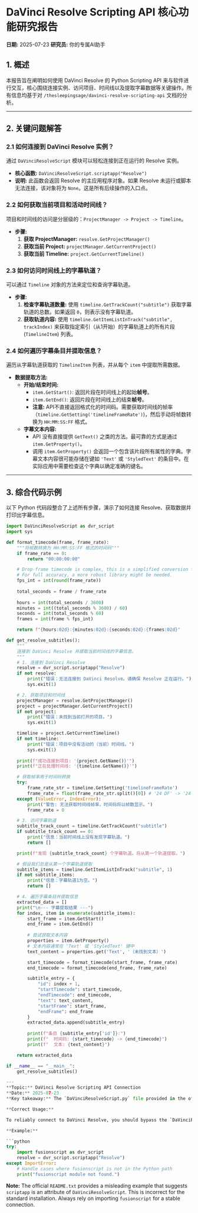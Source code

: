 # DaVinci Resolve Scripting API 核心功能研究报告

**日期:** 2025-07-23
**研究员:** 你的专属AI助手

## 1. 概述
本报告旨在阐明如何使用 DaVinci Resolve 的 Python Scripting API 来与软件进行交互，核心围绕连接实例、访问项目、时间线以及提取字幕数据等关键操作。所有信息均基于对 `/thesleepingsage/davinci-resolve-scripting-api` 文档的分析。

---

## 2. 关键问题解答

### 2.1 如何连接到 DaVinci Resolve 实例？
通过 `DaVinciResolveScript` 模块可以轻松连接到正在运行的 Resolve 实例。

- **核心函数:** `DaVinciResolveScript.scriptapp("Resolve")`
- **说明:** 此函数会返回 Resolve 的主应用程序对象。如果 Resolve 未运行或脚本无法连接，该对象将为 `None`。这是所有后续操作的入口点。

### 2.2 如何获取当前项目和活动时间线？
项目和时间线的访问是分层级的：`ProjectManager -> Project -> Timeline`。

- **步骤:**
    1.  **获取 ProjectManager:** `resolve.GetProjectManager()`
    2.  **获取当前 Project:** `projectManager.GetCurrentProject()`
    3.  **获取当前 Timeline:** `project.GetCurrentTimeline()`

### 2.3 如何访问时间线上的字幕轨道？
可以通过 `Timeline` 对象的方法来定位和查询字幕轨道。

- **步骤:**
    1.  **检查字幕轨道数量:** 使用 `timeline.GetTrackCount("subtitle")` 获取字幕轨道的总数。如果返回 `0`，则表示没有字幕轨道。
    2.  **获取轨道内容:** 使用 `timeline.GetItemListInTrack("subtitle", trackIndex)` 来获取指定索引（从1开始）的字幕轨道上的所有片段 (`TimelineItem`) 列表。

### 2.4 如何遍历字幕条目并提取信息？
遍历从字幕轨道获取的 `TimelineItem` 列表，并从每个 `item` 中提取所需数据。

- **数据提取方法:**
    - **开始/结束时间:**
        - `item.GetStart()`: 返回片段在时间线上的起始**帧号**。
        - `item.GetEnd()`: 返回片段在时间线上的结束**帧号**。
        - **注意:** API不直接返回格式化的时间码。需要获取时间线的帧率（`timeline.GetSetting('timelineFrameRate')`)，然后手动将帧数转换为 `HH:MM:SS:FF` 格式。
    - **字幕文本内容:**
        - API 没有直接提供 `GetText()` 之类的方法。最可靠的方式是通过 `item.GetProperty()`。
        - 调用 `item.GetProperty()` 会返回一个包含该片段所有属性的字典。字幕文本内容很可能存储在键如 `'Text'` 或 `'StyledText'` 的条目中。在实际应用中需要检查这个字典以确定准确的键名。

---

## 3. 综合代码示例
以下 Python 代码段整合了上述所有步骤，演示了如何连接 Resolve、获取数据并打印出字幕信息。

```python
import DaVinciResolveScript as dvr_script
import sys

def format_timecode(frame, frame_rate):
    """将帧数转换为 HH:MM:SS:FF 格式的时间码"""
    if frame_rate == 0:
        return "00:00:00:00"

    # Drop-frame timecode is complex, this is a simplified conversion for non-drop-frame
    # For full accuracy, a more robust library might be needed.
    fps_int = int(round(frame_rate))
    
    total_seconds = frame / frame_rate
    
    hours = int(total_seconds / 3600)
    minutes = int((total_seconds % 3600) / 60)
    seconds = int(total_seconds % 60)
    frames = int(frame % fps_int)

    return f"{hours:02d}:{minutes:02d}:{seconds:02d}:{frames:02d}"

def get_resolve_subtitles():
    """
    连接到 DaVinci Resolve 并提取当前时间线的字幕信息。
    """
    # 1. 连接到 DaVinci Resolve
    resolve = dvr_script.scriptapp("Resolve")
    if not resolve:
        print("错误：无法连接到 DaVinci Resolve。请确保 Resolve 正在运行。")
        sys.exit(1)

    # 2. 获取项目和时间线
    projectManager = resolve.GetProjectManager()
    project = projectManager.GetCurrentProject()
    if not project:
        print("错误：未找到当前打开的项目。")
        sys.exit(1)

    timeline = project.GetCurrentTimeline()
    if not timeline:
        print("错误：项目中没有活动的（当前）时间线。")
        sys.exit(1)
        
    print(f"成功连接到项目: '{project.GetName()}'")
    print(f"正在处理时间线: '{timeline.GetName()}'")

    # 获取帧率用于时间码转换
    try:
        frame_rate_str = timeline.GetSetting('timelineFrameRate')
        frame_rate = float(frame_rate_str.split()[0]) # '24 DF' -> '24'
    except (ValueError, IndexError):
        print("警告: 无法获取时间线帧率，时间码将以帧数显示。")
        frame_rate = 0

    # 3. 访问字幕轨道
    subtitle_track_count = timeline.GetTrackCount("subtitle")
    if subtitle_track_count == 0:
        print("信息：当前时间线上没有发现字幕轨道。")
        return []

    print(f"发现 {subtitle_track_count} 个字幕轨道。将从第一个轨道提取。")

    # 假设我们总是从第一个字幕轨道提取
    subtitle_items = timeline.GetItemListInTrack("subtitle", 1)
    if not subtitle_items:
        print("信息：字幕轨道1为空。")
        return []

    # 4. 遍历字幕条目并提取信息
    extracted_data = []
    print("\n--- 字幕提取结果 ---")
    for index, item in enumerate(subtitle_items):
        start_frame = item.GetStart()
        end_frame = item.GetEnd()
        
        # 尝试获取文本内容
        properties = item.GetProperty()
        # 文本内容通常在 'Text' 或 'StyledText' 键中
        text_content = properties.get('Text', '（未找到文本）')

        start_timecode = format_timecode(start_frame, frame_rate)
        end_timecode = format_timecode(end_frame, frame_rate)

        subtitle_entry = {
            "id": index + 1,
            "startTimecode": start_timecode,
            "endTimecode": end_timecode,
            "text": text_content,
            "startFrame": start_frame,
            "endFrame": end_frame
        }
        extracted_data.append(subtitle_entry)
        
        print(f"条目 {subtitle_entry['id']}:")
        print(f"  时间码: {start_timecode} -> {end_timecode}")
        print(f"  文本: {text_content}")

    return extracted_data

if __name__ == "__main__":
    get_resolve_subtitles()

---
**Topic:** DaVinci Resolve Scripting API Connection
**Date:** 2025-07-23
**Key takeaway:** The `DaVinciResolveScript.py` file provided in the official scripting SDK is a dynamic loader, not the direct API implementation. The actual API, including the crucial `scriptapp` object, is located within the `fusionscript` module (`fusionscript.dll` on Windows, `fusionscript.so` on macOS/Linux).

**Correct Usage:**

To reliably connect to DaVinci Resolve, you should bypass the `DaVinciResolveScript.py` loader and import `fusionscript` directly.

**Example:**

```python
try:
    import fusionscript as dvr_script
    resolve = dvr_script.scriptapp("Resolve")
except ImportError:
    # Handle cases where fusionscript is not in the Python path
    print("fusionscript module not found.")
```

**Note:** The official `README.txt` provides a misleading example that suggests `scriptapp` is an attribute of `DaVinciResolveScript`. This is incorrect for the standard installation. Always rely on importing `fusionscript` for a stable connection.

